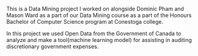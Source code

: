 This is a Data Mining project I worked on alongside Dominic Pham and Mason Ward as a part of our
Data Mining course as a part of the Honours Bachelor of Computer Science program at Conestoga college.

In this project we used Open Data from the Government of Canada to analyze and make a tool(machine learning model)
for assisting in auditing discretionary government expenses.